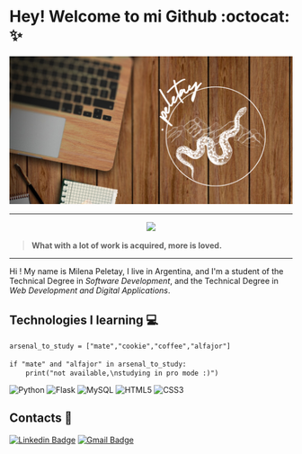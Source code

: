# Hey! Welcome to mi Github :octocat: :sparkles:

![cover with personal logo](/img/peletay.png)

---
<div align="center"><img src="https://readme-typing-svg.herokuapp.com?size=30&center=true&vCenter=true&width=500&lines=Python+enthusiast;Future+backend+developer"></div>
  
>**What with a lot of work is acquired, 
>more is loved.**  

---
  
Hi ! My name is Milena Peletay, I live in Argentina, and I'm a student of the Technical Degree in _Software Development_, and the Technical Degree in _Web Development and Digital Applications_.


## Technologies I learning :computer:

~~~
arsenal_to_study = ["mate","cookie","coffee","alfajor"]

if "mate" and "alfajor" in arsenal_to_study:
    print("not available,\nstudying in pro mode :)")   
~~~

![Python](https://img.shields.io/badge/-Python-yellow?style=flat-square&logo=python&logoColor=white)
![Flask](https://img.shields.io/badge/-Flask-red?style=flat-square&logo=flask&logoColor=white)
![MySQL](https://img.shields.io/badge/-MySQL-blue?style=flat-square&logo=mysql&logoColor=white)
![HTML5](https://img.shields.io/badge/-HTML5-orange?style=flat-square&logo=html5&logoColor=white)
![CSS3](https://img.shields.io/badge/-CSS3-blue?style=flat-square&logo=css3)


## Contacts :love_letter:

[![Linkedin Badge](https://img.shields.io/badge/-Milena_Abigail_Peletay-blue?style=flat&logo=Linkedin&logoColor=white&link=https://www.linkedin.com/in/milena-abigail-peletay/)](https://www.linkedin.com/in/milena-abigail-peletay/)
[![Gmail Badge](https://img.shields.io/badge/-milepeletaymartinez-c14438?style=flat&logo=Gmail&logoColor=white&link=mailto:milepeletaymartinez@gmail.com)](mailto:milepeletaymartinez@gmail.com)



